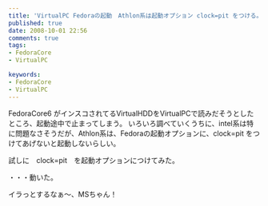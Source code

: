 ```yaml
---
title: 'VirtualPC Fedoraの起動　Athlon系は起動オプション clock=pit をつける。'
published: true
date: 2008-10-01 22:56
comments: true
tags:
- FedoraCore
- VirtualPC

keywords:
- FedoraCore
- VirtualPC
---
```

FedoraCore6 がインスコされてるVirtualHDDをVirtualPCで読みだそうとしたところ、起動途中で止まってしまう。
いろいろ調べていくうちに、intel系は特に問題なさそうだが、Athlon系は、Fedoraの起動オプションに、clock=pit をつけてあげないと起動しないらしい。

試しに　clock=pit　を起動オプションにつけてみた。

・・・動いた。

イラっとするなぁ～、MSちゃん！